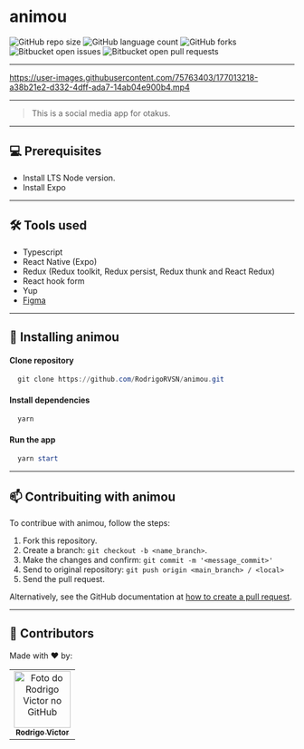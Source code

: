 # animou

<!--- https://shields.io --->

![GitHub repo size](https://img.shields.io/github/repo-size/rodrigorvsn/animou?style=for-the-badge)
![GitHub language count](https://img.shields.io/github/languages/count/rodrigorvsn/animou?style=for-the-badge)
![GitHub forks](https://img.shields.io/github/forks/rodrigorvsn/animou?style=for-the-badge)
![Bitbucket open issues](https://img.shields.io/bitbucket/issues/rodrigorvsn/animou?style=for-the-badge)
![Bitbucket open pull requests](https://img.shields.io/bitbucket/pr-raw/rodrigorvsn/animou?style=for-the-badge)

___
<!--- #################### mudar badges #################### --->


https://user-images.githubusercontent.com/75763403/177013218-a38b21e2-d332-4dff-ada7-14ab04e900b4.mp4


<!--- #################### mudar imagem exemplo #################### --->
___
> This is a social media app for otakus.
___
## 💻 Prerequisites

- Install LTS Node version.
- Install Expo

<!--- #################### mudar pré-requisitos  ####################--->
___
## 🛠 Tools used

- Typescript
- React Native (Expo)
- Redux (Redux toolkit, Redux persist, Redux thunk and React Redux)
- React hook form
- Yup
- [Figma](https://www.figma.com/file/b7wP1pos3MX0UfyjCXN9N8/animou?node-id=0%3A1)

<!--- #################### mudar ferramentas #################### --->

___

## 🚀 Installing animou

#### Clone repository

```powershell
  git clone https://github.com/RodrigoRVSN/animou.git
```

#### Install dependencies

```powershell
  yarn
```

#### Run the app

```powershell
  yarn start
```

___

## 📫 Contribuiting with animou

To contribue with animou, follow the steps:

1. Fork this repository.
2. Create a branch: `git checkout -b <name_branch>`.
3. Make the changes and confirm: `git commit -m '<message_commit>'`
4. Send to original repository: `git push origin <main_branch> / <local>`
5. Send the pull request.

Alternatively, see the GitHub documentation at [how to create a pull request](https://help.github.com/en/github/collaborating-with-issues-and-pull-requests/creating-a-pull-request).
___
## 🤝 Contributors

Made with ❤️ by:

<table>
  <tr>
    <td align="center">
      <a href="#">
        <img src="https://github.com/rodrigorvsn.png" width="100px;" alt="Foto do Rodrigo Victor no GitHub"/><br>
        <sub>
          <b>Rodrigo Victor</b>
        </sub>
      </a>
    </td>
  </tr>
</table>



